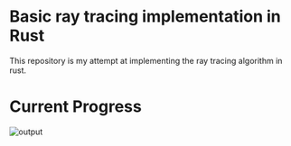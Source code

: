 # Basic ray tracing implementation in Rust
This repository is my attempt at implementing the ray tracing algorithm in rust.
# Current Progress
![output](https://github.com/user-attachments/assets/a863ccce-d4d5-4e69-8ce0-fe8f8f031f29)
